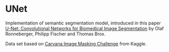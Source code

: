 # UNet
Implementation of semantic segmentation model, introduced in this paper [U-Net: Convolutional Networks for Biomedical Image Segmentation](https://arxiv.org/abs/1505.04597) by Olaf Ronneberger, Philipp Fischer and Thomas Brox.

Data set based on [Carvana Image Masking Challenge](https://www.kaggle.com/c/carvana-image-masking-challenge) from Kaggle.
